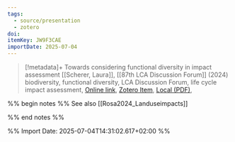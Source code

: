 ```yaml
---
tags:
  - source/presentation
  - zotero
doi: 
itemKey: JW9F3CAE
importDate: 2025-07-04
---
```

>[!metadata]+
> Towards considering functional diversity in impact assessment
> [[Scherer, Laura]], 
> [[87th LCA Discussion Forum]] (2024)
> biodiversity, functional diversity, LCA Discussion Forum, life cycle impact assessment, 
> [Online link](https://lca-forum.ch/fileadmin/generic_lib/Resources/Public/Downloads/DF87/3_Scherer_DF87_2024.pdf), [Zotero Item](zotero://select/library/items/JW9F3CAE), [Local (PDF)](file://C:/Users/aburg/Documents/references/zotero/storage/V6C9HWEA/Scherer_CONSIDERINGFUNCTIONAL.pdf), 

%% begin notes %%
See also [[Rosa2024_Landuseimpacts]]

%% end notes %%

%% Import Date: 2025-07-04T14:31:02.617+02:00 %%
